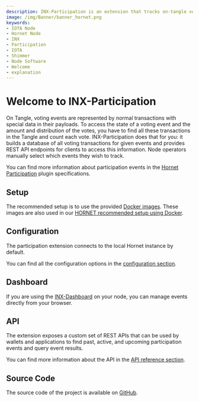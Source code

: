 ```yaml
---
description: INX-Participation is an extension that tracks on-tangle voting events.
image: /img/Banner/banner_hornet.png
keywords:
- IOTA Node
- Hornet Node
- INX
- Participation
- IOTA
- Shimmer
- Node Software
- Welcome
- explanation
---
```


# Welcome to INX-Participation

On Tangle, voting events are represented by normal transactions with special data in their payloads. To access the state of a voting event and the amount and distribution of the votes, you have to find all these transactions in the Tangle and count each vote. INX-Participation does that for you: it builds a database of all voting transactions for given events and provides REST API endpoints for clients to access this information. Node operators manually select which events they wish to track.

You can find more information about participation events in the [Hornet Participation](https://github.com/iota-community/treasury/blob/main/specifications/hornet-participation-plugin.md) plugin specifications.

## Setup

The recommended setup is to use the provided [Docker images](https://hub.docker.com/r/iotaledger/inx-participation).
These images are also used in our [HORNET recommended setup using Docker](http://wiki.iota.org/hornet/develop/how_tos/using_docker).

## Configuration

The participation extension connects to the local Hornet instance by default.

You can find all the configuration options in the [configuration section](reference/configuration.md).

## Dashboard

If you are using the [INX-Dashboard](https://github.com/iotaledger/inx-dashboard) on your node, you can manage events directly from your browser.

## API

The extension exposes a custom set of REST APIs that can be used by wallets and applications to find past, active, and upcoming participation events and query event results.

You can find more information about the API in the [API reference section](reference/api_reference.md).

## Source Code

The source code of the project is available on [GitHub](https://github.com/iotaledger/inx-participation).